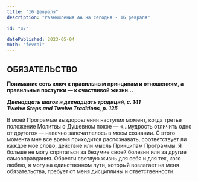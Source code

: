 ```yaml
---
title: "16 февраля"
description: "Размышления АА на сегодня - 16 февраля"

id: "47"

datePublished: 2023-05-04
moth: "fevral"
---
```


## ОБЯЗАТЕЛЬСТВО

**Понимание есть ключ к правильным принципам и отношениям, а правильные
поступки — к счастливой жизни…**

**_Двенадцать шагов и двенадцать традиций, с. 141  
Twelve Steps and Twelve Traditions, p. 125_**

В моей Программе выздоровления наступил момент, когда третье положение Молитвы
о Душевном покое — «…мудрость отличить одно от другого» — навечно
запечатлелось в моем сознании. С этого момента мне все время приходится
распознавать, соответствует ли каждое мое слово, действие или мысль Принципам
Программы. Я больше не могу спрятаться за безумие своей болезни или за другие
самооправдания. Обрести светлую жизнь для себя и для тех, кого люблю, я могу
на единственном пути, который возлагает на меня обязательства, требует от меня
дисциплины и ответственности.
